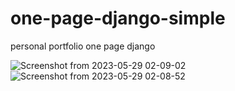 # one-page-django-simple
personal portfolio one page django


![Screenshot from 2023-05-29 02-09-02](https://github.com/Samsonasumu/one-page-django-simple/assets/99386103/d41e53d5-a686-43da-bb49-41107d024c46)
![Screenshot from 2023-05-29 02-08-52](https://github.com/Samsonasumu/one-page-django-simple/assets/99386103/2e4bb526-ec8f-484d-a3ac-7a9f7881ec35)
